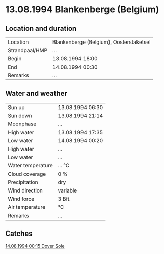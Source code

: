 # 13.08.1994 Blankenberge (Belgium)

## Location and duration

| | |
|---|---|
| Location | Blankenberge (Belgium), Oosterstaketsel |
| Strandpaal/HMP | ... |
| Begin | 13.08.1994 18:00 |
| End | 14.08.1994 00:30 |
| Remarks | ... |

## Water and weather

| | |
|---|---|
| Sun up | 13.08.1994 06:30 |
| Sun down | 13.08.1994 21:14 |
| Moonphase | ... |
| High water | 13.08.1994 17:35 |
| Low water | 14.08.1994 00:20 |
| High water | ... |
| Low water | ... |
| Water temperature | ... °C |
| Cloud coverage | 0 % |
| Precipitation | dry |
| Wind direction | variable |
| Wind force | 3 Bft. |
| Air temperature | °C |
| Remarks | ... |

## Catches

[14.08.1994 00:15 Dover Sole](catches/19940814_0015.md)

